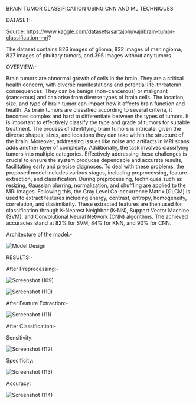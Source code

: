 BRAIN TUMOR CLASSIFICATION USING CNN AND ML TECHNIQUES

DATASET:-

Source: https://www.kaggle.com/datasets/sartajbhuvaji/brain-tumor-classification-mri?

The dataset contains 826 images of glioma, 822 images of meningioma, 827 images of pituitary tumors, and 395 images without any tumors.

OVERVIEW:-

Brain tumors are abnormal growth of cells in the brain. They are a critical health concern, with diverse manifestations and potential life-threatenin consequences. They can be benign (non-cancerous) or malignant 
(cancerous) and can arise from diverse types of brain cells. The location, size, and type of brain tumor can impact how it affects brain function and health. As brain tumors are classified according to several
criteria, it becomes complex and hard to differentiate between the types of tumors. It is important to effectively classify the type and grade of tumors for suitable treatment.
The process of identifying brain tumors is intricate, given the diverse shapes, sizes, and locations they can take within the structure of the brain. Moreover, addressing issues like noise and artifacts in MRI 
scans adds another layer of complexity. Additionally, the task involves classifying tumors into multiple categories. Effectively addressing these challenges is crucial to ensure the system produces dependable and 
accurate results, facilitating early and precise diagnoses. To deal with these problems, the proposed model includes various stages, including preprocessing, feature extraction, and classification.
During preprocessing, techniques such as resizing, Gaussian blurring, normalization, and shuffling are applied to the MRI images. Following this, the Gray Level Co-occurrence Matrix (GLCM) is used to extract 
features including energy, contrast, entropy, homogeneity, correlation, and dissimilarity. These extracted features are then used for classification through K-Nearest Neighbor (K-NN), Support Vector Machine (SVM),
and Convolutional Neural Network (CNN) algorithms. The achieved accuracies stand at 82% for SVM, 84% for KNN, and 90% for CNN.

Architecture of the model:-

![Model Design](https://github.com/c-0de/Model-for-detection-and-classification-of-brain-tumor/assets/141239361/066a12fc-6c94-4f71-965c-c34654781534)

RESULTS:-

After Preprocessing:-

![Screenshot (109)](https://github.com/c-0de/Model-for-detection-and-classification-of-brain-tumor/assets/141239361/a8340bf2-6758-4ccd-a465-1119826794c2)

![Screenshot (110)](https://github.com/c-0de/Model-for-detection-and-classification-of-brain-tumor/assets/141239361/107e30ce-f5bc-4525-ae2a-6c7c70cdacf3)

After Feature Extraction:-

![Screenshot (111)](https://github.com/c-0de/Model-for-detection-and-classification-of-brain-tumor/assets/141239361/5d53f2cb-023d-4c9a-86a1-36ccaa5cfcc3)

After Classification:-

Sensitivity:

![Screenshot (112)](https://github.com/c-0de/Model-for-detection-and-classification-of-brain-tumor/assets/141239361/cd596dcd-eb3b-42d5-aa3a-8a1fd9a3c431)

Specificity:

![Screenshot (113)](https://github.com/c-0de/Model-for-detection-and-classification-of-brain-tumor/assets/141239361/c6ff2dea-58e7-476e-a1b2-7e04e50942ed)

Accuracy:

![Screenshot (114)](https://github.com/c-0de/Model-for-detection-and-classification-of-brain-tumor/assets/141239361/9c840e86-efd5-47c6-b5b8-f5aedf31d169)
